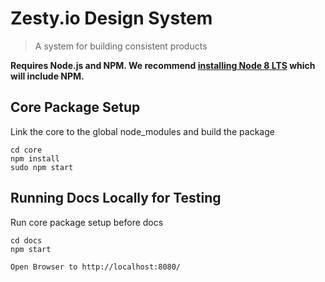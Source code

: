 # Zesty.io Design System

> A system for building consistent products

**Requires Node.js and NPM. We recommend [installing Node 8 LTS](https://nodejs.org/en/) which will include NPM.**

## Core Package Setup

Link the core to the global node_modules and build the package

```
cd core
npm install
sudo npm start
```

## Running Docs Locally for Testing

Run core package setup before docs

```
cd docs
npm start
```

```
Open Browser to http://localhost:8080/
```
